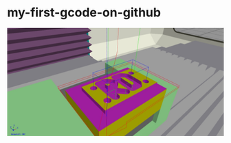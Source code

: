 # my-first-gcode-on-github

[![](https://github.com/ramazandagli/my-first-gcode-on-github/blob/main/my%20workpiece.jpg)](https://github.com/ramazandagli/my-first-gcode-on-github/blob/main/my%20workpiece.jpg)
